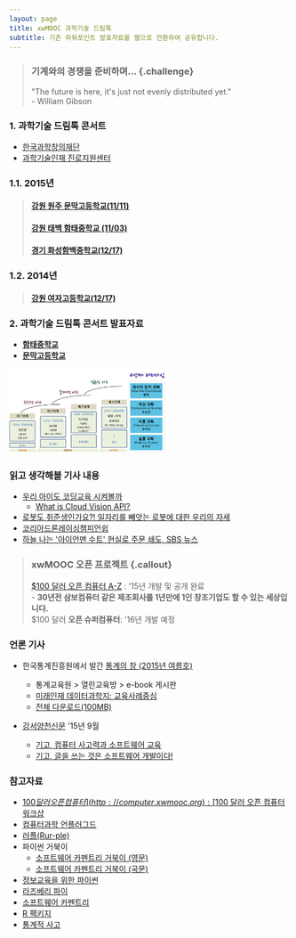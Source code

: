 ```yaml
---
layout: page
title: xwMOOC 과학기술 드림톡
subtitle: 기존 파워포인트 발표자료를 웹으로 전환하여 공유합니다.
---
```


> ### 기계와의 경쟁을 준비하며... {.challenge}
> "The future is here, it's just not evenly distributed yet."  
>                                                           - William Gibson

### 1. 과학기술 드림톡 콘서트

- [한국과학창의재단](https://www.kofac.re.kr/)
- [과학기술인재 진로지원센터](http://www.sciencecareer.kr/)

### 1.1. 2015년

> #### [강원 원주 문막고등학교(11/11)](http://www.munmak.hs.kr/)
> #### [강원 태백 함태중학교 (11/03)](http://hamtae-ms.kwtbe.go.kr/)
> #### [경기 화성함백중학교(12/17)](http://hanbaek.ms.kr/)

### 1.2. 2014년

> #### [강원 여자고등학교(12/17)](http://www.gn-girl.hs.kr/)

### 2. 과학기술 드림톡 콘서트 발표자료

- **[함태중학교](./dreamtalk/index.html)**
- **[문막고등학교](./dreamtalk/index-munmak.html)**

<img src="fig/ct-unplugged-4th-paradigm-korea.png" width="57%" />

### 읽고 생각해볼 기사 내용

- [우리 아이도 코딩교육 시켜볼까](https://storyfunding.daum.net/episode/2344#none)
    - [What is Cloud Vision API?](https://www.youtube.com/watch?v=eve8DkkVdhI)
- [로봇도 취준생인가요?! 일자리를 빼앗는 로봇에 대한 우리의 자세](http://blog.naver.com/sw_maestro/220558004620)
- [코리아드론레이싱챔피언쉽](https://www.youtube.com/watch?v=vVLGnl4OCYU)
- [하늘 나는 '아이언맨 수트' 현실로 주문 쇄도, SBS 뉴스](http://news.sbs.co.kr/news/endPage.do?news_id=N1003307401)

> ### xwMOOC 오픈 프로젝트 {.callout}
> [$100 달러 오픈 컴퓨터 A-Z](http://computer.xwmooc.org) : '15년 개발 및 공개 완료  
>     - **30년전 삼보컴퓨터 같은 제조회사를 1년만에 1인 창조기업도 할 수 있는 세상입니다.**  
> $100 달러 **오픈 슈퍼컴퓨터**: '16년 개발 예정


### 언론 기사 

- 한국통계진흥원에서 발간 [통계의 창 (2015년 여름호)](http://sti.kostat.go.kr/)
    - 통계교육원 > 열린교육방 > e-book 게시판
    - [미래인재 데이터과학지: 교육사례중심](./xwMOOC.pdf)
    - [전체 다운로드(100MB)](http://sti.kostat.go.kr/coresti/site/board/fileDownLoad.do?file_name=1&nots_seq=2046)

- [강서양천신문](http://www.gynews.net/) '15년 9월
    - [기고, 컴퓨터 사고력과 소프트웨어 교육](http://www.gynews.net/bbs/bbs.asp?exe=view&group_name=104&section=7&category=0&idx_num=19311&page=1&search_category=&search_word=&order_c=bd_idx_num&order_da=desc)
    - [기고, 글을 쓰는 것은 소프트웨어 개발이다!](http://www.gynews.net/bbs/bbs.asp?exe=view&group_name=104&section=7&category=0&idx_num=19140&page=1&search_category=&search_word=&order_c=bd_idx_num&order_da=desc)

### 참고자료

*   [$100 달러 오픈 컴퓨터](http://computer.xwmooc.org) : [$100 달러 오픈 컴퓨터 워크샵](https://public.etherpad-mozilla.org/p/open-computer)
*   [컴퓨터과학 언플러그드](http://unplugged.xwmooc.org)
*   [러플(Rur-ple)](http://rur-ple.xwmooc.org/)
*   파이썬 거북이
    * [소프트웨어 카펜트리 거북이 (영문)](http://swcarpentry.github.io/python-novice-turtles/)
    * [소프트웨어 카펜트리 거북이 (국문)](http://swcarpentry.github.io/python-novice-turtles/index-kr.html)
*   [정보교육을 위한 파이썬](http://python.xwmooc.org/)
*   [라즈베리 파이](http://raspberry-pi.xwmooc.org/)
*   [소프트웨어 카펜트리](http://swcarpentry.xwmooc.org)
*   [R 팩키지](http://r-pkgs.xwmooc.org/)
*   [통계적 사고](http://r-pkgs.xwmooc.org/)


